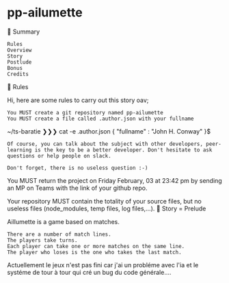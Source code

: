 # pp-ailumette

🐼 Summary

    Rules
    Overview
    Story
    Postlude
    Bonus
    Credits

🦊 Rules

Hi, here are some rules to carry out this story oav;

    You MUST create a git repository named pp-ailumette
    You MUST create a file called .author.json with your fullname

~/ts-baratie ❯❯❯ cat -e .author.json
{
  "fullname" : "John H. Conway"
}$

    Of course, you can talk about the subject with other developers, peer-learning is the key to be a better developer. Don't hesitate to ask questions or help people on slack.

    Don't forget, there is no useless question :-)

You MUST return the project on Friday February, 03 at 23:42 pm by sending an MP on Teams with the link of your github repo.

Your repository MUST contain the totality of your source files, but no useless files (node_modules, temp files, log files,...).
🐨 Story
= Prelude

Aillumette is a game based on matches.

    There are a number of match lines.
    The players take turns.
    Each player can take one or more matches on the same line.
    The player who loses is the one who takes the last match.


Actuellement le jeux n'est pas fini car j'ai un probléme avec l'ia et le systéme de tour à tour qui cré un bug du code générale....
